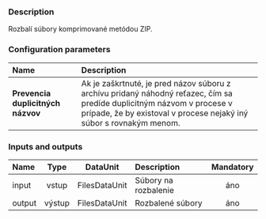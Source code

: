### Description

Rozbalí súbory komprimované metódou ZIP.

### Configuration parameters

| Name | Description |
|:----|:----|
|**Prevencia duplicitných názvov** | Ak je zaškrtnuté, je pred názov súboru z archívu pridaný náhodný reťazec, čím sa predíde duplicitným názvom v procese v prípade, že by existoval v procese nejaký iný súbor s rovnakým menom.

### Inputs and outputs

|Name |Type | DataUnit | Description | Mandatory |
|:--------|:------:|:------:|:-------------|:---------------------:|
|input  |vstup| FilesDataUnit | Súbory na rozbalenie |áno|
|output |výstup| FilesDataUnit | Rozbalené súbory |áno|
